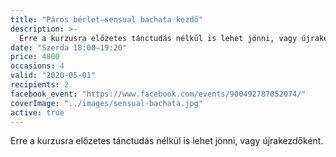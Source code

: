```yaml
---
title: "Páros bérlet—sensual bachata kezdő"
description: >-
  Erre a kurzusra előzetes tánctudás nélkül is lehet jönni, vagy újrakezdőként.
date: "Szerda 18:00–19:20"
price: 4800
occasions: 4
valid: "2020-05-01"
recipients: 2
facebook_event: "https://www.facebook.com/events/900492787052074/"
coverImage: "../images/sensual-bachata.jpg"
active: true
---
```


Erre a kurzusra előzetes tánctudás nélkül is lehet jönni, vagy újrakezdőként.